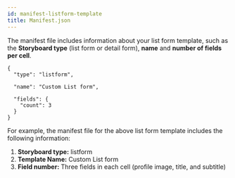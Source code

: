 ```yaml
---
id: manifest-listform-template
title: Manifest.json
---
```


The manifest file includes information about your list form template, such as the **Storyboard type** (list form or detail form), **name** and **number of fields per cell**.

    {
      "type": "listform",
    
      "name": "Custom List form",
    
      "fields": {
        "count": 3
      }
    }
    
    

For example, the manifest file for the above list form template includes the following information:

1. **Storyboard type:** listform
2. **Template Name:** Custom List form
3. **Field number:** Three fields in each cell (profile image, title, and subtitle)